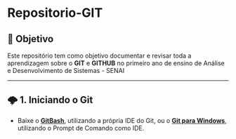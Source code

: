 # Repositorio-GIT

## 🎯 Objetivo

Este repositório tem como objetivo documentar e revisar toda a aprendizagem sobre o **GIT** e **GITHUB** no primeiro ano de ensino de Análise e Desenvolvimento de Sistemas - SENAI

---

## 🌩️ 1. Iniciando o Git

- Baixe o **[GitBash](https://git-scm.com/install/)**, utilizando a própria IDE do Git, ou o **[Git para Windows](https://git-scm.com/install/windows)**, utilizando o Prompt de Comando como IDE.
